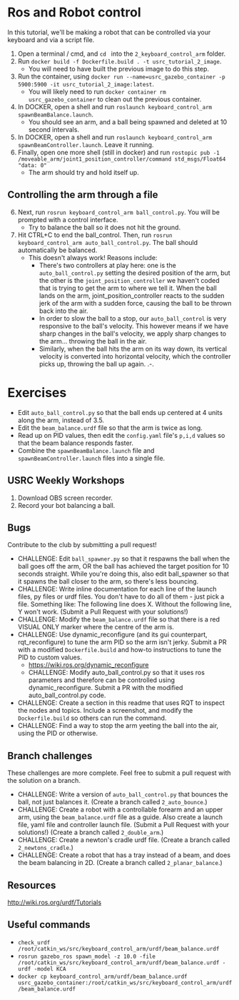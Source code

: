 # Ros and Robot control

In this tutorial, we'll be making a robot that can be controlled via your keyboard and via a script file.

1. Open a terminal / cmd, and `cd ` into the `2_keyboard_control_arm` folder. 
3. Run `docker build -f Dockerfile.build . -t usrc_tutorial_2_image`.
    - You will need to have built the previous image to do this step.
4. Run the container, using `docker run --name=usrc_gazebo_container -p 5900:5900 -it usrc_tutorial_2_image:latest`.
    - You will likely need to run `docker container rm usrc_gazebo_container` to clean out the previous container.
5. In DOCKER, open a shell and run `roslaunch keyboard_control_arm spawnBeamBalance.launch`.
    - You should see an arm, and a ball being spawned and deleted at 10 second intervals.
5. In DOCKER, open a shell and run `roslaunch keyboard_control_arm spawnBeamController.launch`. Leave it running.
6. Finally, open one more shell (still in docker) and run `rostopic pub -1 /moveable_arm/joint1_position_controller/command std_msgs/Float64 "data: 0"`
    - The arm should try and hold itself up.

## Controlling the arm through a file
6. Next, run  `rosrun keyboard_control_arm ball_control.py`. You will be prompted with a control interface.
    - Try to balance the ball so it does not hit the ground.
7. Hit CTRL+C to end the ball_control. Then, run `rosrun keyboard_control_arm auto_ball_control.py`. The ball should automatically be balanced.
    - This doesn't always work! Reasons include:
        - There's two controllers at play here: one is the `auto_ball_control.py` setting the desired position of the arm, but the other is the `joint_position_controller` we haven't coded that is trying to get the arm to where we tell it. When the ball lands on the arm, joint_position_controller reacts to the sudden jerk of the arm with a sudden force, causing the ball to be thrown back into the air. 
        - In order to slow the ball to a stop, our `auto_ball_control` is very responsive to the ball's velocity. This however means if we have sharp changes in the ball's velocity, we apply sharp changes to the arm... throwing the ball in the air.
        - Similarly, when the ball hits the arm on its way down, its vertical velocity is converted into horizontal velocity, which the controller picks up, throwing the ball up again. .-.

# Exercises
- Edit `auto_ball_control.py` so that the ball ends up centered at 4 units along the arm, instead of 3.5.
- Edit the `beam_balance.urdf` file so that the arm is twice as long.
- Read up on PID values, then edit the `config.yaml` file's `p,i,d` values so that the beam balance responds faster.
- Combine the `spawnBeamBalance.launch` file and `spawnBeamController.launch` files into a single file.

## USRC Weekly Workshops
1. Download OBS screen recorder.
2. Record your bot balancing a ball.

## Bugs
Contribute to the club by submitting a pull request!

- CHALLENGE: Edit `ball_spawner.py` so that it respawns the ball when the ball goes off the arm, OR the ball has achieved the target position for 10 seconds straight. While you're doing this, also edit ball_spawner so that it spawns the ball closer to the arm, so there's less bouncing. 
- CHALLENGE: Write inline documentation for each line of the launch files, py files or urdf files. You don't have to do all of them - just pick a file. Something like: The following line does X. Without the following line, Y won't work. (Submit a Pull Request with your solutions!)
- CHALLENGE: Modify the `beam_balance.urdf` file so that there is a red VISUAL ONLY marker where the centre of the arm is.
- CHALLENGE: Use dynamic_reconfigure (and its gui counterpart, rqt_reconfigure) to tune the arm PID so the arm isn't jerky. Submit a PR with a modified `Dockerfile.build` and how-to instructions to tune the PID to custom values.
    - https://wiki.ros.org/dynamic_reconfigure
    - CHALLENGE: Modify auto_ball_control.py so that it uses ros parameters and therefore can be controlled using dynamic_reconfigure. Submit a PR with the modified auto_ball_control.py code.
- CHALLENGE: Create a section in this readme that uses RQT to inspect the nodes and topics. Include a screenshot, and modify the `Dockerfile.build` so others can run the command.
- CHALLENGE: Find a way to stop the arm yeeting the ball into the air, using the PID or otherwise.


## Branch challenges
These challenges are more complete. Feel free to submit a pull request with the solution on a branch.

- CHALLENGE: Write a version of `auto_ball_control.py` that bounces the ball, not just balances it. (Create a branch called `2_auto_bounce`.)
- CHALLENGE: Create a robot with a controllable forearm and an upper arm, using the `beam_balance.urdf` file as a guide. Also create a launch file, yaml file and controller launch file. (Submit a Pull Request with your solutions!) (Create a branch called `2_double_arm`.)
- CHALLENGE: Create a newton's cradle urdf file. (Create a branch called `2_newtons_cradle`.)
- CHALLENGE: Create a robot that has a tray instead of a beam, and does the beam balancing in 2D. (Create a branch called `2_planar_balance`.)


## Resources
http://wiki.ros.org/urdf/Tutorials

## Useful commands
- `check_urdf /root/catkin_ws/src/keyboard_control_arm/urdf/beam_balance.urdf`
- `rosrun gazebo_ros spawn_model -z 10.0 -file /root/catkin_ws/src/keyboard_control_arm/urdf/beam_balance.urdf -urdf -model KCA`
- `docker cp keyboard_control_arm/urdf/beam_balance.urdf usrc_gazebo_container:/root/catkin_ws/src/keyboard_control_arm/urdf/beam_balance.urdf`